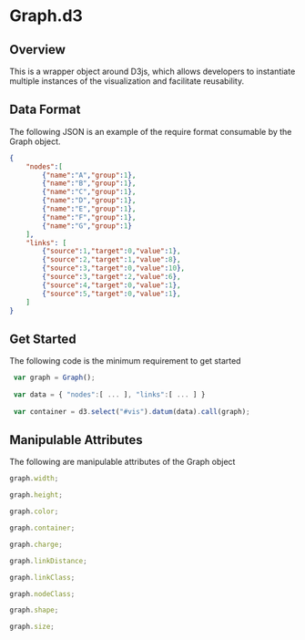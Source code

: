 # Graph.d3

## Overview
This is a wrapper object around D3js, which allows developers to instantiate multiple instances of the visualization and facilitate reusability.

## Data Format
The following JSON is an example of the require format consumable by the Graph object.

````json
{
    "nodes":[
        {"name":"A","group":1},
        {"name":"B","group":1},
        {"name":"C","group":1},
        {"name":"D","group":1},
        {"name":"E","group":1},
        {"name":"F","group":1},
        {"name":"G","group":1}
    ],
    "links": [
        {"source":1,"target":0,"value":1},
        {"source":2,"target":1,"value":8},
        {"source":3,"target":0,"value":10},
        {"source":3,"target":2,"value":6},
        {"source":4,"target":0,"value":1},
        {"source":5,"target":0,"value":1},    
    ]
}
````

## Get Started
The following code is the minimum requirement to get started

````javascript
 var graph = Graph();
 
 var data = { "nodes":[ ... ], "links":[ ... ] }
 
 var container = d3.select("#vis").datum(data).call(graph);
````

## Manipulable Attributes
The following are manipulable attributes of the Graph object

````javascript
graph.width;

graph.height;

graph.color;

graph.container;

graph.charge;

graph.linkDistance;

graph.linkClass;

graph.nodeClass;

graph.shape;

graph.size;
````